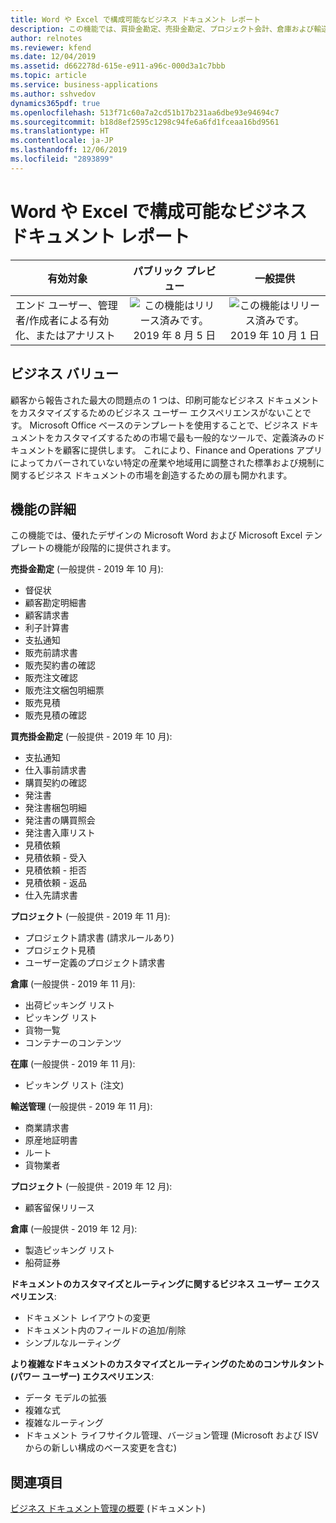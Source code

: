 ```yaml
---
title: Word や Excel で構成可能なビジネス ドキュメント レポート
description: この機能では、買掛金勘定、売掛金勘定、プロジェクト会計、倉庫および輸送管理の主要ビジネス ドキュメント用の構成可能で優れたデザインの Word および Excel テンプレートと、カスタマイズとルーティングのためのシンプルなビジネス ユーザー エクスペリエンスが提供されます。
author: relnotes
ms.reviewer: kfend
ms.date: 12/04/2019
ms.assetid: d662278d-615e-e911-a96c-000d3a1c7bbb
ms.topic: article
ms.service: business-applications
ms.author: sshvedov
dynamics365pdf: true
ms.openlocfilehash: 513f71c60a7a2cd51b17b231aa6dbe93e94694c7
ms.sourcegitcommit: b18d8ef2595c1298c94fe6a6fd1fceaa16bd9561
ms.translationtype: HT
ms.contentlocale: ja-JP
ms.lasthandoff: 12/06/2019
ms.locfileid: "2893899"
---
```

# <a name="configurable-business-documents-reporting-in-word-and-excel"></a>Word や Excel で構成可能なビジネス ドキュメント レポート


| 有効対象    |  パブリック プレビュー | 一般提供 | 
| ---------- | :----------: |:----------: |
|エンド ユーザー、管理者/作成者による有効化、またはアナリスト|![この機能はリリース済みです。](/dynamics365-release-plan/media/green-checkmark.png "この機能はリリース済みです。") 2019 年 8 月 5 日| ![この機能はリリース済みです。](/dynamics365-release-plan/media/green-checkmark.png "この機能はリリース済みです。") 2019 年 10 月 1 日|


## <a name="business-value"></a>ビジネス バリュー
<!-- bv start -->
顧客から報告された最大の問題点の 1 つは、印刷可能なビジネス ドキュメントをカスタマイズするためのビジネス ユーザー エクスペリエンスがないことです。 Microsoft Office ベースのテンプレートを使用することで、ビジネス ドキュメントをカスタマイズするための市場で最も一般的なツールで、定義済みのドキュメントを顧客に提供します。 これにより、Finance and Operations アプリによってカバーされていない特定の産業や地域用に調整された標準および規制に関するビジネス ドキュメントの市場を創造するための扉も開かれます。
<!-- bv end -->



## <a name="feature-details"></a>機能の詳細
<!--feature detail start -->
この機能では、優れたデザインの Microsoft Word および Microsoft Excel テンプレートの機能が段階的に提供されます。 

**売掛金勘定** (一般提供 - 2019 年 10 月):

- 督促状
- 顧客勘定明細書
- 顧客請求書
- 利子計算書
- 支払通知
- 販売前請求書
- 販売契約書の確認
- 販売注文確認
- 販売注文梱包明細票
- 販売見積
- 販売見積の確認

**買売掛金勘定** (一般提供 - 2019 年 10 月):

-  支払通知
-  仕入事前請求書
-  購買契約の確認
-  発注書
-  発注書梱包明細
-  発注書の購買照会
-  発注書入庫リスト
-  見積依頼
-  見積依頼 - 受入
-  見積依頼 - 拒否
-  見積依頼 - 返品
-  仕入先請求書

**プロジェクト** (一般提供 - 2019 年 11 月):

- プロジェクト請求書 (請求ルールあり)
- プロジェクト見積
- ユーザー定義のプロジェクト請求書

**倉庫** (一般提供 - 2019 年 11 月):

- 出荷ピッキング リスト
- ピッキング リスト
- 貨物一覧
- コンテナーのコンテンツ

**在庫** (一般提供 - 2019 年 11 月):

- ピッキング リスト (注文)

**輸送管理** (一般提供 - 2019 年 11 月):

- 商業請求書
- 原産地証明書 
- ルート
- 貨物業者 

**プロジェクト** (一般提供 - 2019 年 12 月):

- 顧客留保リリース 

**倉庫** (一般提供 - 2019 年 12 月):

- 製造ピッキング リスト
- 船荷証券

**ドキュメントのカスタマイズとルーティングに関するビジネス ユーザー エクスペリエンス**:

-  ドキュメント レイアウトの変更
-  ドキュメント内のフィールドの追加/削除
-  シンプルなルーティング

**より複雑なドキュメントのカスタマイズとルーティングのためのコンサルタント (パワー ユーザー) エクスペリエンス**:

- データ モデルの拡張
- 複雑な式
- 複雑なルーティング
- ドキュメント ライフサイクル管理、バージョン管理 (Microsoft および ISV からの新しい構成のベース変更を含む)
<!--feature detail end -->










## <a name="see-also"></a>関連項目

[ビジネス ドキュメント管理の概要](https://aka.ms/Businessdocumentmanagement) (ドキュメント)
